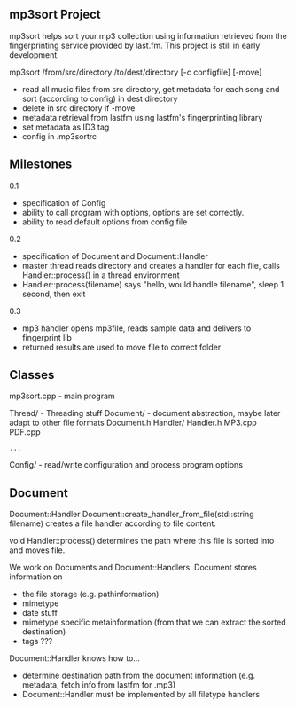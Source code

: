 mp3sort Project
-----------------
mp3sort helps sort your mp3 collection using information retrieved from the fingerprinting service provided by last.fm.
This project is still in early development.

mp3sort /from/src/directory /to/dest/directory [-c configfile] [-move]

- read all music files from src directory, get metadata for each song and sort (according to config) in dest directory
- delete in src directory if -move
- metadata retrieval from lastfm using lastfm's fingerprinting library
- set metadata as ID3 tag
- config in .mp3sortrc

Milestones
----------------------------

0.1
- specification of Config 
- ability to call program with options, options are set correctly.
- ability to read default options from config file

0.2
- specification of Document and Document::Handler
- master thread reads directory and creates a handler for each file, calls Handler::process() in a thread environment
- Handler::process(filename) says "hello, would handle filename", sleep 1 second, then exit

0.3
- mp3 handler opens mp3file, reads sample data and delivers to fingerprint lib
- returned results are used to move file to correct folder

Classes
--------------------
mp3sort.cpp 	- main program

Thread/		- Threading stuff
Document/	- document abstraction, maybe later adapt to other file formats
	Document.h
	Handler/
		Handler.h
		MP3.cpp
		PDF.cpp
	
	...
Config/		- read/write configuration and process program options

Document
-------------------

Document::Handler Document::create_handler_from_file(std::string filename) 
creates a file handler according to file content.

void Handler::process() 
determines the path where this file is sorted into and moves file.

We work on Documents and Document::Handlers.
Document stores information on
- the file storage (e.g. pathinformation)
- mimetype
- date stuff
- mimetype specific metainformation (from that we can extract the sorted destination)
- tags ???


Document::Handler knows how to...
- determine destination path from the document information (e.g. metadata, fetch info from lastfm for .mp3)
- Document::Handler must be implemented by all filetype handlers


